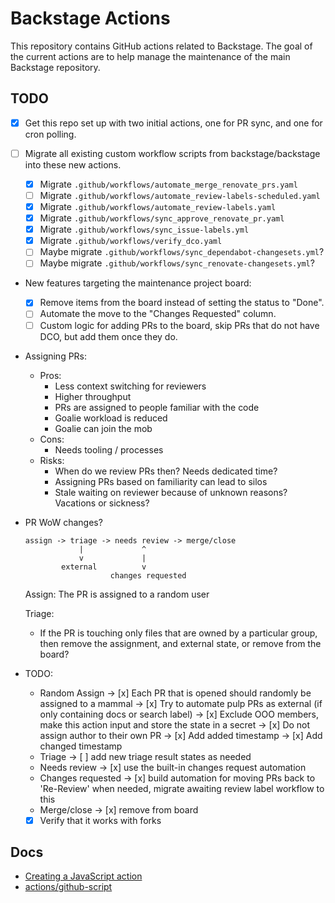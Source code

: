 # Backstage Actions

This repository contains GitHub actions related to Backstage. The goal of the
current actions are to help manage the maintenance of the main Backstage
repository.


## TODO

- [x] Get this repo set up with two initial actions, one for PR sync, and one
      for cron polling.
- [ ] Migrate all existing custom workflow scripts from backstage/backstage into
      these new actions.

  - [x] Migrate `.github/workflows/automate_merge_renovate_prs.yaml`
  - [ ] Migrate `.github/workflows/automate_review-labels-scheduled.yaml`
  - [x] Migrate `.github/workflows/automate_review-labels.yaml`
  - [x] Migrate `.github/workflows/sync_approve_renovate_pr.yaml`
  - [x] Migrate `.github/workflows/sync_issue-labels.yml`
  - [x] Migrate `.github/workflows/verify_dco.yaml`
  - [ ] Maybe migrate `.github/workflows/sync_dependabot-changesets.yml`?
  - [ ] Maybe migrate `.github/workflows/sync_renovate-changesets.yml`?

- New features targeting the maintenance project board:

  - [x] Remove items from the board instead of setting the status to "Done".
  - [ ] Automate the move to the "Changes Requested" column.
  - [ ] Custom logic for adding PRs to the board, skip PRs that do not have DCO,
        but add them once they do.

- Assigning PRs:

  - Pros:
    - Less context switching for reviewers
    - Higher throughput
    - PRs are assigned to people familiar with the code
    - Goalie workload is reduced
    - Goalie can join the mob
  - Cons:
    - Needs tooling / processes
  - Risks:
    - When do we review PRs then? Needs dedicated time?
    - Assigning PRs based on familiarity can lead to silos
    - Stale waiting on reviewer because of unknown reasons? Vacations or sickness?

- PR WoW changes?

  ```
  assign -> triage -> needs review -> merge/close
              |             ^
              v             |
          external          v
                     changes requested
  ```

  Assign: The PR is assigned to a random user

  Triage:

  - If the PR is touching only files that are owned by a particular group, then remove the assignment, and external state, or remove from the board?

- TODO:

  - Random Assign
    -> [x] Each PR that is opened should randomly be assigned to a mammal
    -> [x] Try to automate pulp PRs as external (if only containing docs or search label)
    -> [x] Exclude OOO members, make this action input and store the state in a secret
    -> [x] Do not assign author to their own PR
    -> [x] Add added timestamp
    -> [x] Add changed timestamp
  - Triage
    -> [ ] add new triage result states as needed
  - Needs review
    -> [x] use the built-in changes request automation
  - Changes requested
    -> [x] build automation for moving PRs back to 'Re-Review' when needed, migrate awaiting review label workflow to this
  - Merge/close
    -> [x] remove from board
  - [x] Verify that it works with forks

## Docs

- [Creating a JavaScript action](https://docs.github.com/en/actions/creating-actions/creating-a-javascript-action)
- [actions/github-script](https://github.com/actions/github-script)
